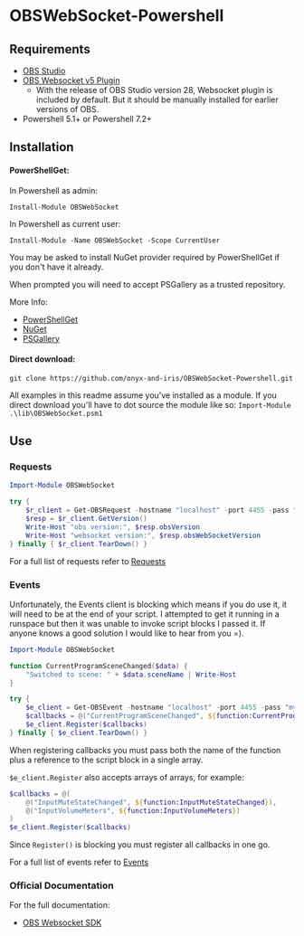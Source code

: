 # OBSWebSocket-Powershell

## Requirements

-   [OBS Studio](https://obsproject.com/)
-   [OBS Websocket v5 Plugin](https://github.com/obsproject/obs-websocket/releases/tag/5.0.0)
    -   With the release of OBS Studio version 28, Websocket plugin is included by default. But it should be manually installed for earlier versions of OBS.
-   Powershell 5.1+ or Powershell 7.2+

## Installation

#### PowerShellGet:

In Powershell as admin:

`Install-Module OBSWebSocket`

In Powershell as current user:

`Install-Module -Name OBSWebSocket -Scope CurrentUser`

You may be asked to install NuGet provider required by PowerShellGet if you don't have it already.

When prompted you will need to accept PSGallery as a trusted repository.

More Info:

-   [PowerShellGet](https://docs.microsoft.com/en-us/powershell/scripting/gallery/installing-psget?view=powershell-7.1)
-   [NuGet](https://www.powershellgallery.com/packages/NuGet/1.3.3)
-   [PSGallery](https://docs.microsoft.com/en-gb/powershell/scripting/gallery/overview?view=powershell-7.1)

#### Direct download:

`git clone https://github.com/onyx-and-iris/OBSWebSocket-Powershell.git`

All examples in this readme assume you've installed as a module.
If you direct download you'll have to dot source the module like so: `Import-Module .\lib\OBSWebSocket.psm1`

## Use

### Requests

```powershell
Import-Module OBSWebSocket

try {
    $r_client = Get-OBSRequest -hostname "localhost" -port 4455 -pass "mystrongpassword"
    $resp = $r_client.GetVersion()
    Write-Host "obs version:", $resp.obsVersion
    Write-Host "websocket version:", $resp.obsWebSocketVersion
} finally { $r_client.TearDown() }
```

For a full list of requests refer to [Requests](https://github.com/obsproject/obs-websocket/blob/master/docs/generated/protocol.md#requests)

### Events

Unfortunately, the Events client is blocking which means if you do use it, it will need to be at the end of your script. I attempted to get
it running in a runspace but then it was unable to invoke script blocks I passed it. If anyone knows a good solution I would like to hear from you =).

```powershell
Import-Module OBSWebSocket

function CurrentProgramSceneChanged($data) {
    "Switched to scene: " + $data.sceneName | Write-Host
}

try {
    $e_client = Get-OBSEvent -hostname "localhost" -port 4455 -pass "mystrongpassword"
    $callbacks = @("CurrentProgramSceneChanged", ${function:CurrentProgramSceneChanged})
    $e_client.Register($callbacks)
} finally { $e_client.TearDown() }
```

When registering callbacks you must pass both the name of the function plus a reference to the script block in a single array.

`$e_client.Register` also accepts arrays of arrays, for example:

```powershell
$callbacks = @(
    @("InputMuteStateChanged", ${function:InputMuteStateChanged}),
    @("InputVolumeMeters", ${function:InputVolumeMeters})
)
$e_client.Register($callbacks)
```

Since `Register()` is blocking you must register all callbacks in one go.

For a full list of events refer to [Events](https://github.com/obsproject/obs-websocket/blob/master/docs/generated/protocol.md#events)

### Official Documentation

For the full documentation:

-   [OBS Websocket SDK](https://github.com/obsproject/obs-websocket/blob/master/docs/generated/protocol.md#obs-websocket-501-protocol)

